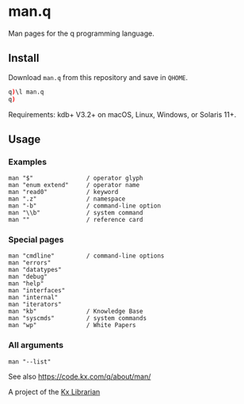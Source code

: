 man.q
=====

Man pages for the q programming language.

Install
-------

Download `man.q` from this repository and save in `QHOME`. 

```q
q)\l man.q
q)
```

Requirements: kdb+ V3.2+ on macOS, Linux, Windows, or Solaris 11+. 


Usage
-----

### Examples
    man "$"               / operator glyph
    man "enum extend"     / operator name
    man "read0"           / keyword
    man ".z"              / namespace
    man "-b"              / command-line option
    man "\\b"             / system command
    man ""                / reference card

### Special pages
    man "cmdline"         / command-line options
    man "errors"
    man "datatypes"
    man "debug"
    man "help"
    man "interfaces"
    man "internal"
    man "iterators"
    man "kb"              / Knowledge Base
    man "syscmds"         / system commands
    man "wp"              / White Papers

### All arguments
    man "--list"


See also <https://code.kx.com/q/about/man/>

A project of the [Kx Librarian](mailto:librarian@kx.com)